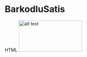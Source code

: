 # BarkodluSatis
HTML
<img src="![image](https://github.com/sultan-zgr/BarkodluSatis/assets/88083356/caab9d5d-2c42-42df-9de2-6eb7d9a716eb)
" alt="alt text" width="200" height="100">
